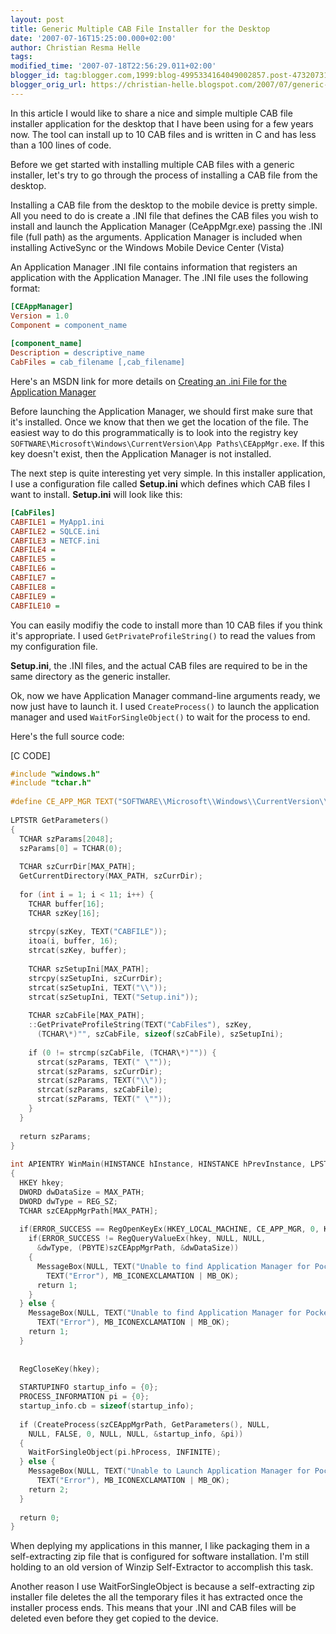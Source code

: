 ```yaml
---
layout: post
title: Generic Multiple CAB File Installer for the Desktop
date: '2007-07-16T15:25:00.000+02:00'
author: Christian Resma Helle
tags: 
modified_time: '2007-07-18T22:56:29.011+02:00'
blogger_id: tag:blogger.com,1999:blog-4995334164049002857.post-4732073177296268418
blogger_orig_url: https://christian-helle.blogspot.com/2007/07/generic-multiple-cab-file-installer-for.html
---
```


In this article I would like to share a nice and simple multiple CAB file installer application for the desktop that I have been using for a few years now. The tool can install up to 10 CAB files and is written in C and has less than a 100 lines of code.  
  
Before we get started with installing multiple CAB files with a generic installer, let's try to go through the process of installing a CAB file from the desktop.  
  
Installing a CAB file from the desktop to the mobile device is pretty simple. All you need to do is create a .INI file that defines the CAB files you wish to install and launch the Application Manager (CeAppMgr.exe) passing the .INI file (full path) as the arguments. Application Manager is included when installing ActiveSync or the Windows Mobile Device Center (Vista)  
  
An Application Manager .INI file contains information that registers an application with the Application Manager. The .INI file uses the following format:  

```ini
[CEAppManager]  
Version = 1.0  
Component = component_name  
  
[component_name]  
Description = descriptive_name  
CabFiles = cab_filename [,cab_filename]  
```

Here's an MSDN link for more details on [Creating an .ini File for the Application Manager](https://topic.alibabacloud.com/a/refereces-creating-an-ini-file-for-the-application-manager_8_8_32123417.html)

Before launching the Application Manager, we should first make sure that it's installed. Once we know that then we get the location of the file. The easiest way to do this programmatically is to look into the registry key `SOFTWARE\Microsoft\Windows\CurrentVersion\App Paths\CEAppMgr.exe`. If this key doesn't exist, then the Application Manager is not installed.  
  
The next step is quite interesting yet very simple. In this installer application, I use a configuration file called **Setup.ini** which defines which CAB files I want to install. **Setup.ini** will look like this:  
  
```ini
[CabFiles]  
CABFILE1 = MyApp1.ini  
CABFILE2 = SQLCE.ini  
CABFILE3 = NETCF.ini  
CABFILE4 =  
CABFILE5 =  
CABFILE6 =  
CABFILE7 =  
CABFILE8 =  
CABFILE9 =  
CABFILE10 =  
```

You can easily modifiy the code to install more than 10 CAB files if you think it's appropriate. I used `GetPrivateProfileString()` to read the values from my configuration file.  
  
**Setup.ini**, the .INI files, and the actual CAB files are required to be in the same directory as the generic installer.  
  
Ok, now we have Application Manager command-line arguments ready, we now just have to launch it. I used `CreateProcess()` to launch the application manager and used `WaitForSingleObject()` to wait for the process to end.  
  
Here's the full source code:  
  
[C CODE]  

```c
#include "windows.h"  
#include "tchar.h"  
  
#define CE_APP_MGR TEXT("SOFTWARE\\Microsoft\\Windows\\CurrentVersion\\App Paths\\CEAppMgr.exe")  
  
LPTSTR GetParameters()  
{  
  TCHAR szParams[2048];  
  szParams[0] = TCHAR(0);  
  
  TCHAR szCurrDir[MAX_PATH];  
  GetCurrentDirectory(MAX_PATH, szCurrDir);  
  
  for (int i = 1; i < 11; i++) {  
    TCHAR buffer[16];  
    TCHAR szKey[16];  
  
    strcpy(szKey, TEXT("CABFILE"));  
    itoa(i, buffer, 16);  
    strcat(szKey, buffer);  
  
    TCHAR szSetupIni[MAX_PATH];  
    strcpy(szSetupIni, szCurrDir);  
    strcat(szSetupIni, TEXT("\\"));  
    strcat(szSetupIni, TEXT("Setup.ini"));  
  
    TCHAR szCabFile[MAX_PATH];  
    ::GetPrivateProfileString(TEXT("CabFiles"), szKey,  
      (TCHAR\*)"", szCabFile, sizeof(szCabFile), szSetupIni);  
  
    if (0 != strcmp(szCabFile, (TCHAR\*)"")) {  
      strcat(szParams, TEXT(" \""));  
      strcat(szParams, szCurrDir);  
      strcat(szParams, TEXT("\\"));  
      strcat(szParams, szCabFile);  
      strcat(szParams, TEXT(" \""));  
    }  
  }  
  
  return szParams;  
}  
  
int APIENTRY WinMain(HINSTANCE hInstance, HINSTANCE hPrevInstance, LPSTR lpCmdLine, int nCmdShow)  
{  
  HKEY hkey;  
  DWORD dwDataSize = MAX_PATH;  
  DWORD dwType = REG_SZ;  
  TCHAR szCEAppMgrPath[MAX_PATH];  
  
  if(ERROR_SUCCESS == RegOpenKeyEx(HKEY_LOCAL_MACHINE, CE_APP_MGR, 0, KEY_READ, &hkey)) {  
    if(ERROR_SUCCESS != RegQueryValueEx(hkey, NULL, NULL,  
      &dwType, (PBYTE)szCEAppMgrPath, &dwDataSize))  
    {  
      MessageBox(NULL, TEXT("Unable to find Application Manager for Pocket PC Applications"),  
        TEXT("Error"), MB_ICONEXCLAMATION | MB_OK);  
      return 1;  
    }  
  } else {  
    MessageBox(NULL, TEXT("Unable to find Application Manager for Pocket PC Applications"),  
      TEXT("Error"), MB_ICONEXCLAMATION | MB_OK);  
    return 1;  
  }  
  
  
  RegCloseKey(hkey);  
  
  STARTUPINFO startup_info = {0};  
  PROCESS_INFORMATION pi = {0};  
  startup_info.cb = sizeof(startup_info);  
  
  if (CreateProcess(szCEAppMgrPath, GetParameters(), NULL,  
    NULL, FALSE, 0, NULL, NULL, &startup_info, &pi))  
  {  
    WaitForSingleObject(pi.hProcess, INFINITE);  
  } else {  
    MessageBox(NULL, TEXT("Unable to Launch Application Manager for Pocket PC Applications"),  
      TEXT("Error"), MB_ICONEXCLAMATION | MB_OK);  
    return 2;  
  }  
  
  return 0;  
}  
```
  
When deplying my applications in this manner, I like packaging them in a self-extracting zip file that is configured for software installation. I'm still holding to an old version of Winzip Self-Extractor to accomplish this task.  
  
Another reason I use WaitForSingleObject is because a self-extracting zip installer file deletes the all the temporary files it has extracted once the installer process ends. This means that your .INI and CAB files will be deleted even before they get copied to the device.